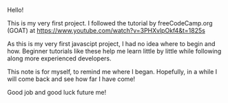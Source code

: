 Hello!

This is my very first project.
I followed the tutorial by freeCodeCamp.org (GOAT) at
https://www.youtube.com/watch?v=3PHXvlpOkf4&t=1825s

As this is my very first javascipt project, I had no idea where to begin and how.
Beginner tutorials like these help me learn little by little while following along more experienced developers.

This note is for myself, to remind me where I began. Hopefully, in a while I will come back and see how far I have come!

Good job and good luck future me!
